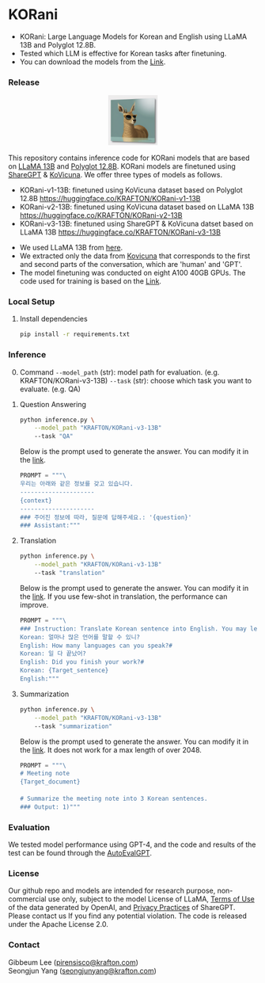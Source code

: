 # KORani

- KORani: Large Language Models for Korean and English using LLaMA 13B and Polyglot 12.8B.
- Tested which LLM is effective for Korean tasks after finetuning.
- You can download the models from the [Link](https://huggingface.co/KRAFTON).

### Release
<p align="center">
<a href=""><img src="assets/KORani.png" width="20%"></a>
</p>
 
This repository contains inference code for KORani models that are based on [LLaMA 13B](https://arxiv.org/abs/2302.13971v1) and [Polyglot 12.8B](https://huggingface.co/EleutherAI/polyglot-ko-12.8b).
KORani models are finetuned using [ShareGPT](https://huggingface.co/datasets/anon8231489123/ShareGPT_Vicuna_unfiltered/tree/main) & [KoVicuna](https://github.com/melodysdreamj/KoVicuna).
We offer three types of models as follows.
- KORani-v1-13B: finetuned using KoVicuna dataset based on Polyglot 12.8B <https://huggingface.co/KRAFTON/KORani-v1-13B>
- KORani-v2-13B: finetuned using KoVicuna dataset based on LLaMA 13B <https://huggingface.co/KRAFTON/KORani-v2-13B>
- KORani-v3-13B: finetuned using ShareGPT & KoVicuna datset based on LLaMA 13B <https://huggingface.co/KRAFTON/KORani-v3-13B>

* We used LLaMA 13B from [here](https://huggingface.co/decapoda-research/llama-13b-hf).
* We extracted only the data from [Kovicuna](https://huggingface.co/datasets/junelee/sharegpt_deepl_ko) that corresponds to the first and second parts of the conversation, which are 'human' and 'GPT'.
* The model finetuning was conducted on eight A100 40GB GPUs. The code used for training is based on the [Link](https://github.com/lm-sys/FastChat).

### Local Setup

1. Install dependencies
   ```bash
   pip install -r requirements.txt
   ```

### Inference
0. Command
    `--model_path` (str): model path for evaluation. (e.g. KRAFTON/KORani-v3-13B)
    `--task` (str): choose which task you want to evaluate. (e.g. QA)


1. Question Answering

    ```bash
    python inference.py \
        --model_path "KRAFTON/KORani-v3-13B"
        --task "QA"
    ```

    Below is the prompt used to generate the answer. You can modify it in the [link](prompts/QA.txt).

    ```python
    PROMPT = """\
    우리는 아래와 같은 정보를 갖고 있습니다.
    ---------------------
    {context}
    ---------------------
    ### 주어진 정보에 따라, 질문에 답해주세요.: '{question}'
    ### Assistant:"""
    ```


2. Translation

    ```bash
    python inference.py \
        --model_path "KRAFTON/KORani-v3-13B"
        --task "translation"
    ```

    Below is the prompt used to generate the answer. You can modify it in the [link](prompts/translation.txt). If you use few-shot in translation, the performance can improve.

    ```python
    PROMPT = """\
    ### Instruction: Translate Korean sentence into English. You may leave specific names as they are.
    Korean: 얼마나 많은 언어를 말할 수 있니?
    English: How many languages can you speak?#
    Korean: 일 다 끝났어?
    English: Did you finish your work?#
    Korean: {Target_sentence} 
    English:"""
    ```


3. Summarization

    ```bash
    python inference.py \
        --model_path "KRAFTON/KORani-v3-13B"
        --task "summarization"
    ```

    Below is the prompt used to generate the answer. You can modify it in the [link](prompts/summarization.txt). It does not work for a max length of over 2048.

    ```python
    PROMPT = """\
    # Meeting note
    {Target_document}

    # Summarize the meeting note into 3 Korean sentences.
    ### Output: 1)"""
    ```

### Evaluation
We tested model performance using GPT-4, and the code and results of the test can be found through the [AutoEvalGPT](https://github.com/krafton-ai/AutoEvalGPT).

### License
Our github repo and models are intended for research purpose, non-commercial use only, subject to the model License of LLaMA, [Terms of Use](https://openai.com/policies/terms-of-use) of the data generated by OpenAI, and [Privacy Practices](https://chrome.google.com/webstore/detail/sharegpt-share-your-chatg/daiacboceoaocpibfodeljbdfacokfjb) of ShareGPT. Please contact us If you find any potential violation.
The code is released under the Apache License 2.0.

### Contact
Gibbeum Lee (pirensisco@krafton.com) <br>
Seongjun Yang (seongjunyang@krafton.com)